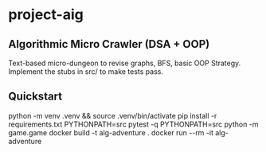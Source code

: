 # project-aig
## Algorithmic Micro Crawler (DSA + OOP)

Text-based micro-dungeon to revise graphs, BFS, basic OOP Strategy. Implement the stubs in src/ to make tests pass.

## Quickstart
python -m venv .venv && source .venv/bin/activate
pip install -r requirements.txt
PYTHONPATH=src pytest -q
PYTHONPATH=src python -m game.game
docker build -t alg-adventure .
docker run --rm -it alg-adventure
